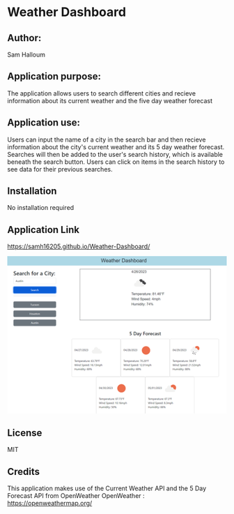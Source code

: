# Weather Dashboard

## Author: 
Sam Halloum

## Application purpose:
The application allows users to search different cities and recieve information about its current weather and the five day weather forecast

## Application use: 
Users can input the name of a city in the search bar and then recieve information about the city's current weather and its 5 day weather forecast. Searches will then be added to the user's search history, which is available beneath the search button. Users can click on items in the search history to see data for their previous searches.

## Installation
No installation required

## Application Link
https://samh16205.github.io/Weather-Dashboard/

![](assets\images\appPic.png)

## License 
MIT

## Credits
This application makes use of the Current Weather API and the 5 Day Forecast API from OpenWeather
OpenWeather : https://openweathermap.org/